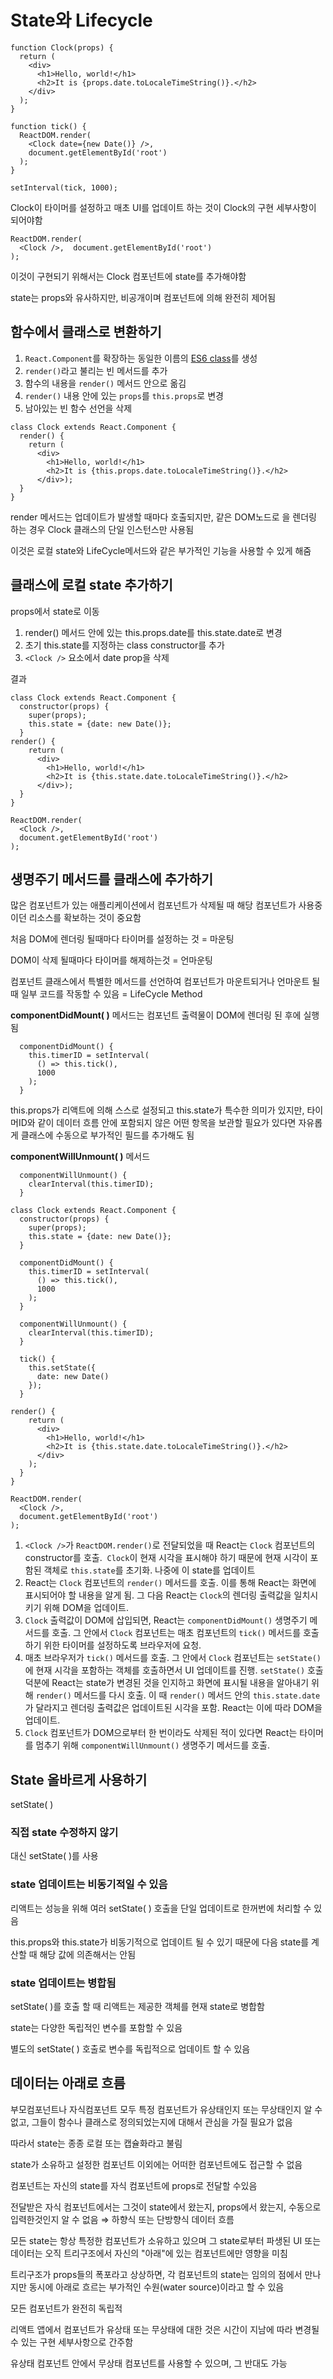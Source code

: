 # State와 Lifecycle

```
function Clock(props) {
  return (
    <div>
      <h1>Hello, world!</h1>
      <h2>It is {props.date.toLocaleTimeString()}.</h2>
    </div>
  );
}

function tick() {
  ReactDOM.render(
    <Clock date={new Date()} />,
    document.getElementById('root')
  );
}

setInterval(tick, 1000);
```

Clock이 타이머를 설정하고 매초 UI를 업데이트 하는 것이 Clock의 구현 세부사항이 되어야함

```
ReactDOM.render(
  <Clock />,  document.getElementById('root')
);
```

이것이 구현되기 위해서는 Clock 컴포넌트에 state를 추가해야함

state는 props와 유사하지만, 비공개이며 컴포넌트에 의해 완전히 제어됨

## 함수에서 클래스로 변환하기

1. `React.Component`를 확장하는 동일한 이름의 [ES6 class](https://developer.mozilla.org/ko/docs/Web/JavaScript/Reference/Classes)를 생성
2. `render()`라고 불리는 빈 메서드를 추가
3. 함수의 내용을 `render()` 메서드 안으로 옮김
4. `render()` 내용 안에 있는 `props`를 `this.props`로 변경
5. 남아있는 빈 함수 선언을 삭제

```
class Clock extends React.Component {
  render() {
    return (
      <div>
        <h1>Hello, world!</h1>
        <h2>It is {this.props.date.toLocaleTimeString()}.</h2>
      </div>);
  }
}
```

render 메서드는 업데이트가 발생할 때마다 호출되지만, 같은 DOM노드로 <Clock />을 렌더링 하는 경우 Clock 클래스의 단일 인스턴스만 사용됨

이것은 로컬 state와 LifeCycle메서드와 같은 부가적인 기능을 사용할 수 있게 해줌

## 클래스에 로컬 state 추가하기

props에서 state로 이동

1. render() 메서드 안에 있는 this.props.date를 this.state.date로 변경
2. 초기 this.state를 지정하는 class constructor를 추가
3. `<Clock />` 요소에서 date prop을 삭제

결과

```
class Clock extends React.Component {
  constructor(props) {
    super(props);
    this.state = {date: new Date()};
  }
render() {
    return (
      <div>
        <h1>Hello, world!</h1>
        <h2>It is {this.state.date.toLocaleTimeString()}.</h2>
      </div>);
  }
}

ReactDOM.render(
  <Clock />,
  document.getElementById('root')
);
```

## 생명주기 메서드를 클래스에 추가하기

많은 컴포넌트가 있는 애플리케이션에서 컴포넌트가 삭제될 때 해당 컴포넌트가 사용중이던 리소스를 확보하는 것이 중요함

처음 DOM에 렌더링 될때마다 타이머를 설정하는 것 = 마운팅

DOM이 삭제 될때마다 타이머를 해제하는것 = 언마운팅

컴포넌트 클래스에서 특별한 메서드를 선언하여 컴포넌트가 마운트되거나 언마운트 될 때 일부 코드를 작동할 수 있음 = LifeCycle Method

**componentDidMount( )** 메서드는 컴포넌트 출력물이 DOM에 렌더링 된 후에 실행됨

```
  componentDidMount() {
    this.timerID = setInterval(
      () => this.tick(),
      1000
    );
  }
```

this.props가 리액트에 의해 스스로 설정되고 this.state가 특수한 의미가 있지만, 타이머ID와 같이 데이터 흐름 안에 포함되지 않은 어떤 항목을 보관할 필요가 있다면 자유롭게 클래스에 수동으로 부가적인 필드를 추가해도 됨

**componentWillUnmount( )** 메서드

```
  componentWillUnmount() {
    clearInterval(this.timerID);
  }
```

```
class Clock extends React.Component {
  constructor(props) {
    super(props);
    this.state = {date: new Date()};
  }

  componentDidMount() {
    this.timerID = setInterval(
      () => this.tick(),
      1000
    );
  }

  componentWillUnmount() {
    clearInterval(this.timerID);
  }

  tick() {
    this.setState({
      date: new Date()
    });
  }

render() {
    return (
      <div>
        <h1>Hello, world!</h1>
        <h2>It is {this.state.date.toLocaleTimeString()}.</h2>
      </div>
    );
  }
}

ReactDOM.render(
  <Clock />,
  document.getElementById('root')
);
```

1. `<Clock />`가 `ReactDOM.render()`로 전달되었을 때 React는 `Clock` 컴포넌트의 constructor를 호출.  `Clock`이 현재 시각을 표시해야 하기 때문에 현재 시각이 포함된 객체로 `this.state`를 초기화. 나중에 이 state를 업데이트
2. React는 `Clock` 컴포넌트의 `render()` 메서드를 호출. 이를 통해 React는 화면에 표시되어야 할 내용을 알게 됨. 그 다음 React는 `Clock`의 렌더링 출력값을 일치시키기 위해 DOM을 업데이트.
3. `Clock` 출력값이 DOM에 삽입되면, React는 `componentDidMount()` 생명주기 메서드를 호출. 그 안에서 `Clock` 컴포넌트는 매초 컴포넌트의 `tick()` 메서드를 호출하기 위한 타이머를 설정하도록 브라우저에 요청.
4. 매초 브라우저가 `tick()` 메서드를 호출. 그 안에서 `Clock` 컴포넌트는 `setState()`에 현재 시각을 포함하는 객체를 호출하면서 UI 업데이트를 진행. `setState()` 호출 덕분에 React는 state가 변경된 것을 인지하고 화면에 표시될 내용을 알아내기 위해 `render()` 메서드를 다시 호출. 이 때 `render()` 메서드 안의 `this.state.date`가 달라지고 렌더링 출력값은 업데이트된 시각을 포함. React는 이에 따라 DOM을 업데이트.
5. `Clock` 컴포넌트가 DOM으로부터 한 번이라도 삭제된 적이 있다면 React는 타이머를 멈추기 위해 `componentWillUnmount()` 생명주기 메서드를 호출.

## State 올바르게 사용하기

setState( )

### 직접 state 수정하지 않기

대신 setState( )를 사용

### state 업데이트는 비동기적일 수 있음

리액트는 성능을 위해 여러 setState( ) 호출을 단일 업데이트로 한꺼번에 처리할 수 있음

this.props와 this.state가 비동기적으로 업데이트 될 수 있기 때문에 다음 state를 계산할 때 해당 값에 의존해서는 안됨

### state 업데이트는 병합됨

setState( )를 호출 할 때 리액트는 제공한 객체를 현재 state로 병합함

state는 다양한 독립적인 변수를 포함할 수 있음

별도의 setState( ) 호출로 변수를 독립적으로 업데이트 할 수 있음

## 데이터는 아래로 흐름

부모컴포넌트나 자식컴포넌트 모두 특정 컴포넌트가 유상태인지 또는 무상태인지 알 수 없고, 그들이 함수나 클래스로 정의되었는지에 대해서 관심을 가질 필요가 없음

따라서 state는 종종 로컬 또는 캡슐화라고 불림

state가 소유하고 설정한 컴포넌트 이외에는 어떠한 컴포넌트에도 접근할 수 없음

컴포넌트는 자신의 state를 자식 컴포넌트에 props로 전달할 수있음

전달받은 자식 컴포넌트에서는 그것이 state에서 왔는지, props에서 왔는지, 수동으로 입력한것인지 알 수 없음 ⇒ 하향식 또는 단방향식 데이터 흐름

모든 state는 항상 특정한 컴포넌트가 소유하고 있으며 그 state로부터 파생된 UI 또는 데이터는 오직 트리구조에서 자신의 "아래"에 있는 컴포넌트에만 영향을 미침

트리구조가 props들의 폭포라고 상상하면, 각 컴포넌트의 state는 임의의 점에서 만나지만 동시에 아래로 흐르는 부가적인 수원(water source)이라고 할 수 있음

모든 컴포넌트가 완전히 독립적

리액트 앱에서 컴포넌트가 유상태 또는 무상태에 대한 것은 시간이 지남에 따라 변경될 수 있는 구현 세부사항으로 간주함

유상태 컴포넌트 안에서 무상태 컴포넌트를 사용할 수 있으며, 그 반대도 가능
